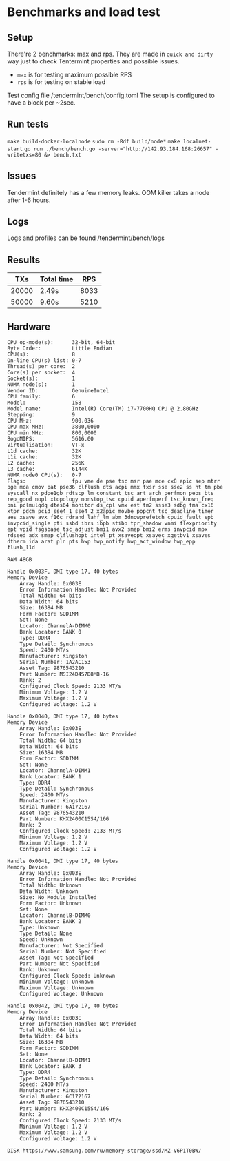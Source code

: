 # Benchmarks and load test

## Setup
There're 2 benchmarks: max and rps. They are made in `quick and dirty` way just to check Tentermint properties and possible issues.
* `max` is for testing maximum possible RPS
* `rps` is for testing on stable load

Test config file /tendermint/bench/config.toml The setup is configured to have a block per ~2sec.

## Run tests
`make build-docker-localnode`
`sudo rm -Rdf build/node*`
`make localnet-start`
`go run ./bench/bench.go -server="http://142.93.184.168:26657" -writetxs=80 &> bench.txt`

## Issues
Tendermint definitely has a few memory leaks. OOM killer takes a node after 1-6 hours.

## Logs
Logs and profiles can be found /tendermint/bench/logs

## Results
| TXs | Total time | RPS |
| --- | ---------- | --- |
| 20000 | 2.49s | 8033 |
| 50000 | 9.60s | 5210 |

## Hardware
```Architecture:        x86_64
CPU op-mode(s):      32-bit, 64-bit
Byte Order:          Little Endian
CPU(s):              8
On-line CPU(s) list: 0-7
Thread(s) per core:  2
Core(s) per socket:  4
Socket(s):           1
NUMA node(s):        1
Vendor ID:           GenuineIntel
CPU family:          6
Model:               158
Model name:          Intel(R) Core(TM) i7-7700HQ CPU @ 2.80GHz
Stepping:            9
CPU MHz:             900.036
CPU max MHz:         3800,0000
CPU min MHz:         800,0000
BogoMIPS:            5616.00
Virtualisation:      VT-x
L1d cache:           32K
L1i cache:           32K
L2 cache:            256K
L3 cache:            6144K
NUMA node0 CPU(s):   0-7
Flags:               fpu vme de pse tsc msr pae mce cx8 apic sep mtrr pge mca cmov pat pse36 clflush dts acpi mmx fxsr sse sse2 ss ht tm pbe syscall nx pdpe1gb rdtscp lm constant_tsc art arch_perfmon pebs bts rep_good nopl xtopology nonstop_tsc cpuid aperfmperf tsc_known_freq pni pclmulqdq dtes64 monitor ds_cpl vmx est tm2 ssse3 sdbg fma cx16 xtpr pdcm pcid sse4_1 sse4_2 x2apic movbe popcnt tsc_deadline_timer aes xsave avx f16c rdrand lahf_lm abm 3dnowprefetch cpuid_fault epb invpcid_single pti ssbd ibrs ibpb stibp tpr_shadow vnmi flexpriority ept vpid fsgsbase tsc_adjust bmi1 avx2 smep bmi2 erms invpcid mpx rdseed adx smap clflushopt intel_pt xsaveopt xsavec xgetbv1 xsaves dtherm ida arat pln pts hwp hwp_notify hwp_act_window hwp_epp flush_l1d
```

```
RAM 48GB

Handle 0x003F, DMI type 17, 40 bytes
Memory Device
	Array Handle: 0x003E
	Error Information Handle: Not Provided
	Total Width: 64 bits
	Data Width: 64 bits
	Size: 16384 MB
	Form Factor: SODIMM
	Set: None
	Locator: ChannelA-DIMM0
	Bank Locator: BANK 0
	Type: DDR4
	Type Detail: Synchronous
	Speed: 2400 MT/s
	Manufacturer: Kingston
	Serial Number: 1A2AC153
	Asset Tag: 9876543210
	Part Number: MSI24D4S7D8MB-16    
	Rank: 2
	Configured Clock Speed: 2133 MT/s
	Minimum Voltage: 1.2 V
	Maximum Voltage: 1.2 V
	Configured Voltage: 1.2 V

Handle 0x0040, DMI type 17, 40 bytes
Memory Device
	Array Handle: 0x003E
	Error Information Handle: Not Provided
	Total Width: 64 bits
	Data Width: 64 bits
	Size: 16384 MB
	Form Factor: SODIMM
	Set: None
	Locator: ChannelA-DIMM1
	Bank Locator: BANK 1
	Type: DDR4
	Type Detail: Synchronous
	Speed: 2400 MT/s
	Manufacturer: Kingston
	Serial Number: 6A172167
	Asset Tag: 9876543210
	Part Number: KHX2400C15S4/16G    
	Rank: 2
	Configured Clock Speed: 2133 MT/s
	Minimum Voltage: 1.2 V
	Maximum Voltage: 1.2 V
	Configured Voltage: 1.2 V

Handle 0x0041, DMI type 17, 40 bytes
Memory Device
	Array Handle: 0x003E
	Error Information Handle: Not Provided
	Total Width: Unknown
	Data Width: Unknown
	Size: No Module Installed
	Form Factor: Unknown
	Set: None
	Locator: ChannelB-DIMM0
	Bank Locator: BANK 2
	Type: Unknown
	Type Detail: None
	Speed: Unknown
	Manufacturer: Not Specified
	Serial Number: Not Specified
	Asset Tag: Not Specified
	Part Number: Not Specified
	Rank: Unknown
	Configured Clock Speed: Unknown
	Minimum Voltage: Unknown
	Maximum Voltage: Unknown
	Configured Voltage: Unknown

Handle 0x0042, DMI type 17, 40 bytes
Memory Device
	Array Handle: 0x003E
	Error Information Handle: Not Provided
	Total Width: 64 bits
	Data Width: 64 bits
	Size: 16384 MB
	Form Factor: SODIMM
	Set: None
	Locator: ChannelB-DIMM1
	Bank Locator: BANK 3
	Type: DDR4
	Type Detail: Synchronous
	Speed: 2400 MT/s
	Manufacturer: Kingston
	Serial Number: 6C172167
	Asset Tag: 9876543210
	Part Number: KHX2400C15S4/16G    
	Rank: 2
	Configured Clock Speed: 2133 MT/s
	Minimum Voltage: 1.2 V
	Maximum Voltage: 1.2 V
	Configured Voltage: 1.2 V
```

```DISK https://www.samsung.com/ru/memory-storage/ssd/MZ-V6P1T0BW/```
